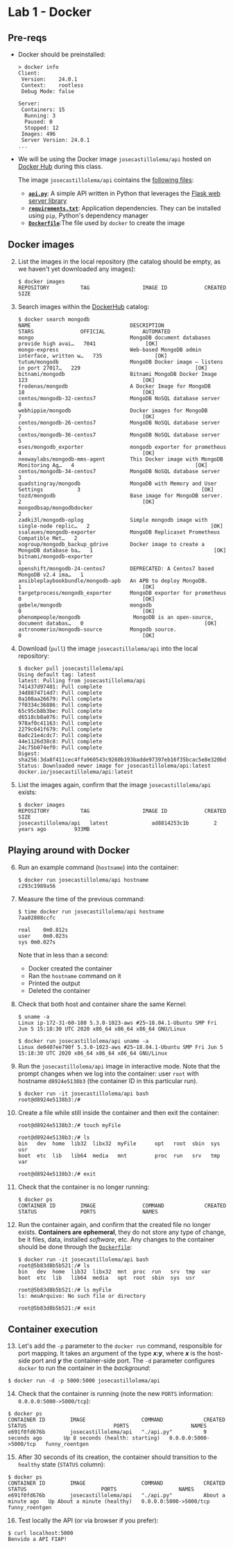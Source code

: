 # Lab 1 - Docker


## Pre-reqs

- Docker should be preinstalled:
   ```
   > docker info
   Client:
    Version:    24.0.1
    Context:    rootless
    Debug Mode: false
   
   Server:
    Containers: 15
     Running: 3
     Paused: 0
     Stopped: 12
    Images: 496
    Server Version: 24.0.1
   ...
   ```

- We will be using the Docker image `josecastillolema/api` hosted on [Docker Hub](https://hub.docker.com/r/josecastillolema/api) during this class.

  The image `josecastillolema/api` cointains the [following files](lab01-docker):
   - [**`api.py`**](lab01-docker/api.py): A simple API written in Python that leverages the [Flask web server library](https://flask.palletsprojects.com/en/1.1.x/)
   - [**`requirements.txt`**](lab01-docker/requirements.txt): Application dependencies. They can be installed using `pip`, Python's dependency manager
   - [**`Dockerfile`**](lab01-docker/Dockerfile): ​The file used by `docker` to create the image
 
## Docker images

2. List the images in the local repository (the catalog should be empty, as we haven't yet downloaded any images):
    ```
    $ docker images
    REPOSITORY          TAG                 IMAGE ID            CREATED             SIZE
    ```
    
3. Search images within the [DockerHub](https://hub.docker.com/) catalog:
    ```
    $ docker search mongodb
    NAME                                DESCRIPTION                                     STARS               OFFICIAL            AUTOMATED
    mongo                               MongoDB document databases provide high avai…   7041                [OK]                
    mongo-express                       Web-based MongoDB admin interface, written w…   735                 [OK]                
    tutum/mongodb                       MongoDB Docker image – listens in port 27017…   229                                     [OK]
    bitnami/mongodb                     Bitnami MongoDB Docker Image                    123                                     [OK]
    frodenas/mongodb                    A Docker Image for MongoDB                      18                                      [OK]
    centos/mongodb-32-centos7           MongoDB NoSQL database server                   8                                       
    webhippie/mongodb                   Docker images for MongoDB                       7                                       [OK]
    centos/mongodb-26-centos7           MongoDB NoSQL database server                   5                                       
    centos/mongodb-36-centos7           MongoDB NoSQL database server                   5                                       
    eses/mongodb_exporter               mongodb exporter for prometheus                 4                                       [OK]
    neowaylabs/mongodb-mms-agent        This Docker image with MongoDB Monitoring Ag…   4                                       [OK]
    centos/mongodb-34-centos7           MongoDB NoSQL database server                   3                                       
    quadstingray/mongodb                MongoDB with Memory and User Settings           3                                       [OK]
    tozd/mongodb                        Base image for MongoDB server.                  2                                       [OK]
    mongodbsap/mongodbdocker                                                            2                                       
    zadki3l/mongodb-oplog               Simple mongodb image with single-node replic…   2                                       [OK]
    ssalaues/mongodb-exporter           MongoDB Replicaset Prometheus Compatible Met…   2                                       
    xogroup/mongodb_backup_gdrive       Docker image to create a MongoDB database ba…   1                                       [OK]
    bitnami/mongodb-exporter                                                            1                                       
    openshift/mongodb-24-centos7        DEPRECATED: A Centos7 based MongoDB v2.4 ima…   1                                       
    ansibleplaybookbundle/mongodb-apb   An APB to deploy MongoDB.                       1                                       [OK]
    targetprocess/mongodb_exporter      MongoDB exporter for prometheus                 0                                       [OK]
    gebele/mongodb                      mongodb                                         0                                       [OK]
    phenompeople/mongodb                 MongoDB is an open-source, document databas…   0                                       [OK]
    astronomerio/mongodb-source         Mongodb source.                                 0                                       [OK]
    ```
 
4. Download (`pull`) the image `josecastillolema/api` into the local repository:
    ```
    $ docker pull josecastillolema/api
    Using default tag: latest
    latest: Pulling from josecastillolema/api
    741437d97401: Pull complete 
    34d8874714d7: Pull complete 
    0a108aa26679: Pull complete 
    7f0334c36886: Pull complete 
    65c95cb8b3be: Pull complete 
    d6518cb8a076: Pull complete 
    978af0c41163: Pull complete 
    2279c641f679: Pull complete 
    0adc21e4cdc7: Pull complete 
    44e1126d38c8: Pull complete 
    24c75b074ef0: Pull complete 
    Digest: sha256:3da8f411cec4ffa960543c9260b193badde97397eb16f35bcac5e8e320bd5393
    Status: Downloaded newer image for josecastillolema/api:latest
    docker.io/josecastillolema/api:latest
    ```
    
5. List the images again, confirm that the image `josecastillolema/api` exists:
    ```
    $ docker images
    REPOSITORY          TAG                 IMAGE ID            CREATED             SIZE
    josecastillolema/api   latest              ad8814253c1b        2 years ago         933MB
    ```

## Playing around with Docker

6. Run an example command (`hostname`) into the container:
    ```
    $ docker run josecastillolema/api hostname
    c293c1989a56
    ```

7. Measure the time of the previous command:
    ```
    $ time docker run josecastillolema/api hostname
    7aa02808ccfc

    real	0m0.812s
    user	0m0.023s
    sys	0m0.027s
    ```
    Note that in less than a second:
     - Docker created the container
     - Ran the `hostname` command on it
     - Printed the output
     - Deleted the container
    
8. Check that both host and container share the same Kernel:
    ```
    $ uname -a
    Linux ip-172-31-60-180 5.3.0-1023-aws #25~18.04.1-Ubuntu SMP Fri Jun 5 15:18:30 UTC 2020 x86_64 x86_64 x86_64 GNU/Linux

    $ docker run josecastillolema/api uname -a
    Linux de0407ee790f 5.3.0-1023-aws #25~18.04.1-Ubuntu SMP Fri Jun 5 15:18:30 UTC 2020 x86_64 x86_64 x86_64 GNU/Linux
    ```

9. Run the `josecastillolema/api` image in interactive mode. Note that the prompt changes when we log into the container: user `root` with hostname `d8924e5138b3` (the container ID in this particular run).
    ```
    $ docker run -it josecastillolema/api bash
    root@d8924e5138b3:/#
    ```

10. Create a file while still inside the container and then exit the container:
    ```
    root@d8924e5138b3:/# touch myFile
    
    root@d8924e5138b3:/# ls
    bin   dev  home  lib32  libx32  myFile      opt   root  sbin  sys  usr
    boot  etc  lib   lib64  media   mnt         proc  run   srv   tmp  var

    root@d8924e5138b3:/# exit
    ```
    
11. Check that the container is no longer running:
    ```
    $ docker ps
    CONTAINER ID        IMAGE               COMMAND             CREATED             STATUS              PORTS               NAMES
    ```
    
12. Run the container again, and confirm that the created file no longer exists. **Containers are ephemeral**, they do not store any type of change, be it files, data, installed *software*, etc. Any changes to the container should be done through the [`Dockerfile`](lab01-docker/Dockerfile):
    ```
    $ docker run -it josecastillolema/api bash
    root@5b83d8b5b521:/# ls
    bin   dev  home  lib32  libx32  mnt  proc  run   srv  tmp  var
    boot  etc  lib   lib64  media   opt  root  sbin  sys  usr

    root@5b83d8b5b521:/# ls myFile
    ls: meuArquivo: No such file or directory
    
    root@5b83d8b5b521:/# exit
    ```

## Container execution

13. Let's add the `-p` parameter to the `docker run` command, responsible for port mapping. It takes an argument of the type ***x:y***, where ***x*** is the host-side port and ***y*** the container-side port. The `-d` parameter configures `docker` to run the container in the *background*:
   ```
   $ docker run -d -p 5000:5000 josecastillolema/api
   ```

14. Check that the container is running (note the new `PORTS` information: `0.0.0.0:5000->5000/tcp`):
   ```
   $ docker ps
   CONTAINER ID        IMAGE                  COMMAND             CREATED             STATUS                            PORTS                    NAMES
   e691f0fd676b        josecastillolema/api   "./api.py"          9 seconds ago       Up 8 seconds (health: starting)   0.0.0.0:5000->5000/tcp   funny_roentgen
   ```
   
15. After 30 seconds of its creation, the container should transition to the `healthy` state (`STATUS` column):
   ```
   $ docker ps
   CONTAINER ID        IMAGE                  COMMAND             CREATED              STATUS                        PORTS                    NAMES
   e691f0fd676b        josecastillolema/api   "./api.py"          About a minute ago   Up About a minute (healthy)   0.0.0.0:5000->5000/tcp   funny_roentgen
   ```
   
16. Test locally the API (or via browser if you prefer):
   ```
   $ curl localhost:5000
   Benvido a API FIAP!
   ```
